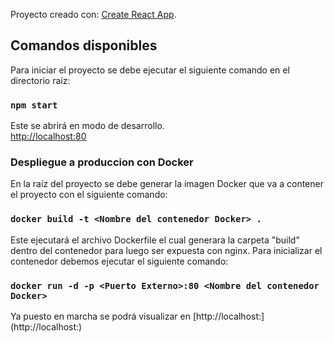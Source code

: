Proyecto creado con: [Create React App](https://github.com/facebook/create-react-app).

## Comandos disponibles

Para iniciar el proyecto se debe ejecutar el siguiente comando en el directorio raíz:

### `npm start`

Este se abrirá en modo de desarrollo.<br> [http://localhost:80](http://localhost:80)

### Despliegue a produccion con Docker

En la raíz del proyecto se debe generar la imagen Docker que va a contener el proyecto con el siguiente comando:

### `docker build -t <Nombre del contenedor Docker> .`

Este ejecutará el archivo Dockerfile el cual generara la carpeta "build" dentro del contenedor para luego ser expuesta con nginx. Para inicializar el contenedor debemos ejecutar el siguiente comando:

### `docker run -d -p <Puerto Externo>:80 <Nombre del contenedor Docker> `

Ya puesto en marcha se podrá visualizar en [http://localhost:<Puerto Externo>](http://localhost:<Puerto Externo>)
